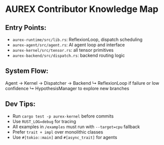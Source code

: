 # AUREX Contributor Knowledge Map

## Entry Points:
- `aurex-runtime/src/lib.rs`: ReflexionLoop, dispatch scheduling
- `aurex-agent/src/agent.rs`: AI agent loop and interface
- `aurex-kernel/src/tensor.rs`: all tensor primitives
- `aurex-backend/src/dispatch.rs`: backend routing logic

## System Flow:
Agent → Kernel → Dispatcher → Backend
       ↳ ReflexionLoop if failure or low confidence
       ↳ HypothesisManager to explore new branches

## Dev Tips:
- Run `cargo test -p aurex-kernel` before commits
- Use `RUST_LOG=debug` for tracing
- All examples in `/examples` must run with `--target=cpu` fallback
- Prefer `trait + impl` over monolithic classes
- Use `#[tokio::main]` and `#[async_trait]` for agents
